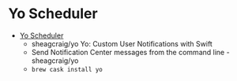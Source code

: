 # Yo Scheduler
- [Yo Scheduler](https://github.com/sheagcraig/yo)
  -  sheagcraig/yo Yo: Custom User Notifications with Swift
  - Send Notification Center messages from the command line - sheagcraig/yo
  - `brew cask install yo`

